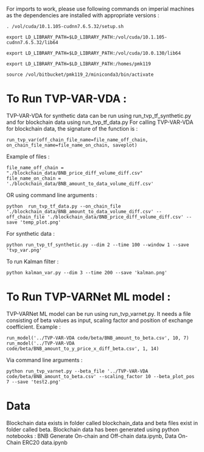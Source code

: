 For imports to work, please use following commands on imperial machines as the dependencies are installed with appropriate versions : 

```
. /vol/cuda/10.1.105-cudnn7.6.5.32/setup.sh

export LD_LIBRARY_PATH=$LD_LIBRARY_PATH:/vol/cuda/10.1.105-cudnn7.6.5.32/lib64

export LD_LIBRARY_PATH=$LD_LIBRARY_PATH:/vol/cuda/10.0.130/lib64

export LD_LIBRARY_PATH=$LD_LIBRARY_PATH:/homes/pmk119

source /vol/bitbucket/pmk119_2/miniconda3/bin/activate
```
# To Run TVP-VAR-VDA : 
TVP-VAR-VDA for synthetic data can be run using run_tvp_tf_synthetic.py and for blockchain data using run_tvp_tf_data.py
For calling TVP-VAR-VDA for blockchain data, the signature of the function is : 
```
run_tvp_var(off_chain_file_name=file_name_off_chain, on_chain_file_name=file_name_on_chain, saveplot)
```
Example of files : 
```
file_name_off_chain = "./blockchain_data/BNB_price_diff_volume_diff.csv"
file_name_on_chain = './blockchain_data/BNB_amount_to_data_volume_diff.csv'
```
OR using command line arguments : 
```
python  run_tvp_tf_data.py --on_chain_file './blockchain_data/BNB_amount_to_data_volume_diff.csv' --off_chain_file './blockchain_data/BNB_price_diff_volume_diff.csv' --save 'temp_plot.png'
```
For synthetic data : 
```
python run_tvp_tf_synthetic.py --dim 2 --time 100 --window 1 --save 'tvp_var.png'
```

To run Kalman filter : 
```
python kalman_var.py --dim 3 --time 200 --save 'kalman.png'

```
# To Run TVP-VARNet ML model : 
TVP-VARNet ML model can be run using run_tvp_varnet.py. It needs a file consisting of beta values as input, scaling factor and position of exchange coefficient. 
Example : 
```
run_model('../TVP-VAR-VDA code/beta/BNB_amount_to_beta.csv', 10, 7)
run_model('../TVP-VAR-VDA code/beta/BNB_amount_to_y_price_x_diff_beta.csv', 1, 14)

```
Via command line arguments : 
```
python run_tvp_varnet.py --beta_file '../TVP-VAR-VDA code/beta/BNB_amount_to_beta.csv' --scaling_factor 10 --beta_plot_pos 7 --save 'test2.png'
```
# Data
Blockchain data exists in folder called blockchain_data and beta files exist in folder called beta. Blockchain data has been generated using python notebooks :
BNB Generate On-chain and Off-chain data.ipynb, Data On-Chain ERC20 data.ipynb
